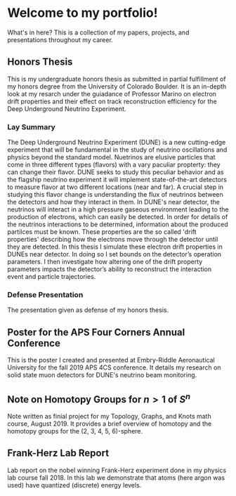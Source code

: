 # Welcome to my portfolio!
What's in here?
  This is a collection of my papers, projects, and presentations throughout my career.
  
  ## Honors Thesis
  This is my undergraduate honors thesis as submitted in partial fulfillment of my honors degree from the University of Colorado Boulder. It is an in-depth look at my resarch under the guiadance of Professor Marino on electron drift properties and their effect on track reconstruction efficiency for the Deep Underground Neutrino Experiment.
  ### Lay Summary
The Deep Underground Neutrino Experiment (DUNE) is a new cutting-edge experiment that will be fundamental in the study of neutrino oscillations and physics beyond the standard model. Nuetrinos are elusive particles that come in three different types (flavors) with a vary paculiar propterty: they can change their flavor. DUNE seeks to study this peculiar behavior and as the flagship neutrino experiment it will implement state-of-the-art detectors to measure flavor at two different locations (near and far). A crucial step in studying this flavor change is understanding the flux of neutrinos between the detectors and how they interact in them. In DUNE's near detector, the neutrinos will interact in a high pressure gaseous environment leading to the production of electrons, which can easily be detected. In order for details of the neutrinos interactions to be determined, information about the produced partilces must be known. These properties are the so called 'drift properties' describing how the electrons move through the detector until they are detected. In this thesis I simulate these electron drift properties in DUNEs near detector. In doing so I set bounds on the detector’s operation parameters. I then investigate how altering one of the drift property parameters impacts the detector’s ability to reconstruct the interaction event and particle trajectories.
 ### Defense Presentation
The presentation given as defense of my honors thesis.
## Poster for the APS Four Corners Annual Conference
This is the poster I created and presented at Embry-Riddle Aeronautical University for the fall 2019 APS 4CS conference. It details my research on solid state muon detectors for DUNE's neutrino beam monitoring. 
## Note on Homotopy Groups for $n>1$ of $S^n$
Note written as finial project for my Topology, Graphs, and Knots math course, August 2019. It provides a brief overview of homotopy and the homotopy groups for the (2, 3, 4, 5, 6)-sphere.
## Frank-Herz Lab Report
Lab report on the nobel winning Frank-Herz experiment done in my physics lab course fall 2018. In this lab we demonstrate that atoms (here argon was used) have quantized (discrete) energy levels.
